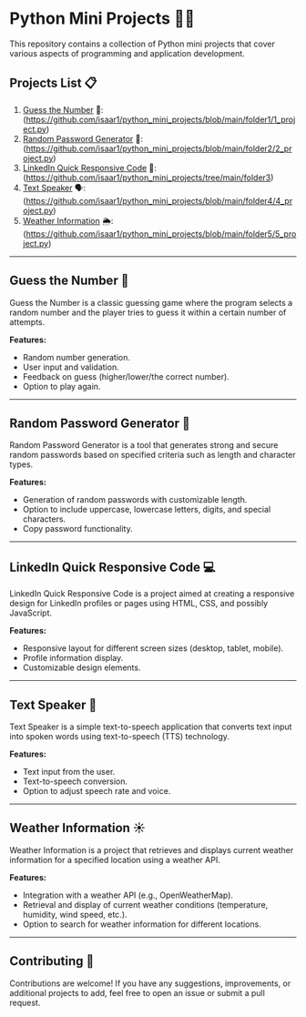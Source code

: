 # Python Mini Projects 🐍🔧

This repository contains a collection of Python mini projects that cover various aspects of programming and application development.

## Projects List 📋

1. [Guess the Number](#guess-the-number) 🔢:                   (https://github.com/isaar1/python_mini_projects/blob/main/folder1/1_project.py) 
2. [Random Password Generator](#random-password-generator) 🔑: (https://github.com/isaar1/python_mini_projects/blob/main/folder2/2_project.py) 
3. [LinkedIn Quick Responsive Code](#linkedin-quick-responsive-code) 💼:    (https://github.com/isaar1/python_mini_projects/tree/main/folder3) 
4. [Text Speaker](#text-speaker) 🗣️:                           (https://github.com/isaar1/python_mini_projects/blob/main/folder4/4_project.py) 
5. [Weather Information](#weather-information) 🌦️:             (https://github.com/isaar1/python_mini_projects/blob/main/folder5/5_project.py) 

---

## Guess the Number 🎲

Guess the Number is a classic guessing game where the program selects a random number and the player tries to guess it within a certain number of attempts.

**Features:**
- Random number generation.
- User input and validation.
- Feedback on guess (higher/lower/the correct number).
- Option to play again.

---

## Random Password Generator 🔐

Random Password Generator is a tool that generates strong and secure random passwords based on specified criteria such as length and character types.

**Features:**
- Generation of random passwords with customizable length.
- Option to include uppercase, lowercase letters, digits, and special characters.
- Copy password functionality.

---

## LinkedIn Quick Responsive Code 💻

LinkedIn Quick Responsive Code is a project aimed at creating a responsive design for LinkedIn profiles or pages using HTML, CSS, and possibly JavaScript.

**Features:**
- Responsive layout for different screen sizes (desktop, tablet, mobile).
- Profile information display.
- Customizable design elements.

---

## Text Speaker 📢

Text Speaker is a simple text-to-speech application that converts text input into spoken words using text-to-speech (TTS) technology.

**Features:**
- Text input from the user.
- Text-to-speech conversion.
- Option to adjust speech rate and voice.

---

## Weather Information ☀️

Weather Information is a project that retrieves and displays current weather information for a specified location using a weather API.

**Features:**
- Integration with a weather API (e.g., OpenWeatherMap).
- Retrieval and display of current weather conditions (temperature, humidity, wind speed, etc.).
- Option to search for weather information for different locations.

---

## Contributing 🙌

Contributions are welcome! If you have any suggestions, improvements, or additional projects to add, feel free to open an issue or submit a pull request.

